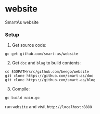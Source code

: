 # website
SmartAs website


### Setup

1. Get source code:

```
go get github.com/smart-as/website
```

2. Get `doc` and `blog` to build contents:

```
cd $GOPATH/src/github.com/beego/website
git clone https://github.com/smart-as/doc
git clone https://github.com/smart-as/blog
```

3. Compile:

```
go build main.go
```

run `website` and visit `http://localhost:8888`
